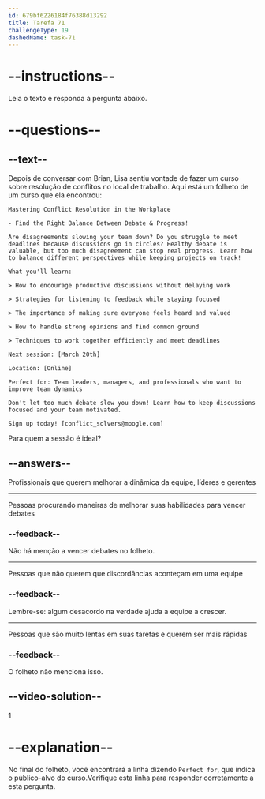 ```yaml
---
id: 679bf6226184f76388d13292
title: Tarefa 71
challengeType: 19
dashedName: task-71
---
```


<!-- READING -->

# --instructions--

Leia o texto e responda à pergunta abaixo.

# --questions--

## --text--

Depois de conversar com Brian, Lisa sentiu vontade de fazer um curso sobre resolução de conflitos no local de trabalho. Aqui está um folheto de um curso que ela encontrou:

`Mastering Conflict Resolution in the Workplace`

`- Find the Right Balance Between Debate & Progress!`

`Are disagreements slowing your team down? Do you struggle to meet deadlines because discussions go in circles? Healthy debate is valuable, but too much disagreement can stop real progress. Learn how to balance different perspectives while keeping projects on track!`

`What you'll learn:`

`> How to encourage productive discussions without delaying work`

`> Strategies for listening to feedback while staying focused`

`> The importance of making sure everyone feels heard and valued`

`> How to handle strong opinions and find common ground`

`> Techniques to work together efficiently and meet deadlines`

`Next session: [March 20th]`

`Location: [Online]`

`Perfect for: Team leaders, managers, and professionals who want to improve team dynamics`

`Don't let too much debate slow you down! Learn how to keep discussions focused and your team motivated.`

`Sign up today! [conflict_solvers@moogle.com]`

Para quem a sessão é ideal?

## --answers--

Profissionais que querem melhorar a dinâmica da equipe, líderes e gerentes

---

Pessoas procurando maneiras de melhorar suas habilidades para vencer debates

### --feedback--

Não há menção a vencer debates no folheto.

---

Pessoas que não querem que discordâncias aconteçam em uma equipe

### --feedback--

Lembre-se: algum desacordo na verdade ajuda a equipe a crescer.

---

Pessoas que são muito lentas em suas tarefas e querem ser mais rápidas

### --feedback--

O folheto não menciona isso.

## --video-solution--

1

# --explanation--

No final do folheto, você encontrará a linha dizendo `Perfect for`, que indica o público-alvo do curso.Verifique esta linha para responder corretamente a esta pergunta.
